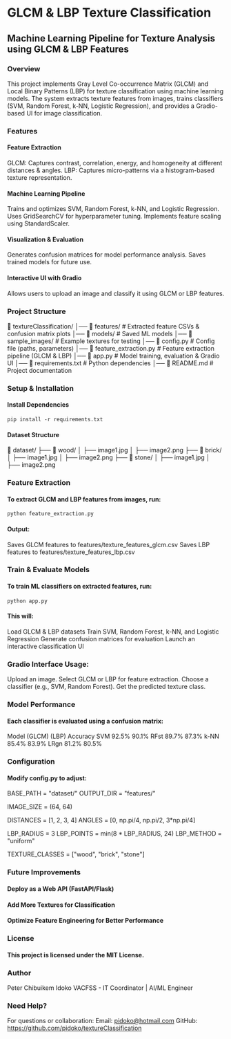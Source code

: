 # GLCM & LBP Texture Classification
## Machine Learning Pipeline for Texture Analysis using GLCM & LBP Features
### Overview
This project implements Gray Level Co-occurrence Matrix (GLCM) and Local Binary Patterns (LBP) for texture classification using machine learning models. The system extracts texture features from images, trains classifiers (SVM, Random Forest, k-NN, Logistic Regression), and provides a Gradio-based UI for image classification.

### Features
#### Feature Extraction
GLCM: Captures contrast, correlation, energy, and homogeneity at different distances & angles.
LBP: Captures micro-patterns via a histogram-based texture representation.

#### Machine Learning Pipeline
Trains and optimizes SVM, Random Forest, k-NN, and Logistic Regression.
Uses GridSearchCV for hyperparameter tuning.
Implements feature scaling using StandardScaler.

#### Visualization & Evaluation
Generates confusion matrices for model performance analysis.
Saves trained models for future use.

#### Interactive UI with Gradio
Allows users to upload an image and classify it using GLCM or LBP features.

### Project Structure
📁 textureClassification/
│── 📁 features/                   # Extracted feature CSVs & confusion matrix plots
│── 📁 models/                     # Saved ML models
│── 📁 sample_images/               # Example textures for testing
│── 📜 config.py                    # Config file (paths, parameters)
│── 📜 feature_extraction.py         # Feature extraction pipeline (GLCM & LBP)
│── 📜 app.py                        # Model training, evaluation & Gradio UI
│── 📜 requirements.txt               # Python dependencies
│── 📜 README.md                      # Project documentation

### Setup & Installation
#### Install Dependencies
```
pip install -r requirements.txt
```

#### Dataset Structure
📁 dataset/
    ├── 📁 wood/
    │   ├── image1.jpg
    │   ├── image2.png
    ├── 📁 brick/
    │   ├── image1.jpg
    │   ├── image2.png
    ├── 📁 stone/
    │   ├── image1.jpg
    │   ├── image2.png

### Feature Extraction
#### To extract GLCM and LBP features from images, run:
```
python feature_extraction.py
```
#### Output:
Saves GLCM features to features/texture_features_glcm.csv
Saves LBP features to features/texture_features_lbp.csv

### Train & Evaluate Models
#### To train ML classifiers on extracted features, run:
```
python app.py
```
#### This will:
Load GLCM & LBP datasets
Train SVM, Random Forest, k-NN, and Logistic Regression
Generate confusion matrices for evaluation
Launch an interactive classification UI

### Gradio Interface Usage: 
Upload an image.
Select GLCM or LBP for feature extraction.
Choose a classifier (e.g., SVM, Random Forest).
Get the predicted texture class.

### Model Performance
#### Each classifier is evaluated using a confusion matrix:
Model	(GLCM)	(LBP) Accuracy
SVM	    92.5%	90.1%
RFst	89.7%	87.3%
k-NN	85.4%	83.9%
LRgn	81.2%	80.5%

### Configuration
#### Modify config.py to adjust:

BASE_PATH = "dataset/"
OUTPUT_DIR = "features/"

IMAGE_SIZE = (64, 64)

DISTANCES = [1, 2, 3, 4]
ANGLES = [0, np.pi/4, np.pi/2, 3*np.pi/4]

LBP_RADIUS = 3
LBP_POINTS = min(8 * LBP_RADIUS, 24)
LBP_METHOD = "uniform"

TEXTURE_CLASSES = ["wood", "brick", "stone"]

### Future Improvements
#### Deploy as a Web API (FastAPI/Flask)
#### Add More Textures for Classification
#### Optimize Feature Engineering for Better Performance

### License
#### This project is licensed under the MIT License.

### Author
Peter Chibuikem Idoko
VACFSS - IT Coordinator | AI/ML Engineer

### Need Help?
For questions or collaboration: Email: pidoko@hotmail.com
GitHub: https://github.com/pidoko/textureClassification
